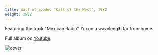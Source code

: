```yaml
---
title: Wall of Voodoo "Call of the West", 1982
weight: 1982
---
```

Featuring the track "Mexican Radio". I'm on a wavelength far from home.

Full album on [Youtube](https://www.youtube.com/watch?v=szDzivdHSAc).

![cover][cover]

[cover]:https://img.discogs.com/G6QK7V1_Q6nR05uSq9ZIUCVH2dw=/fit-in/600x600/filters:strip_icc():format(jpeg):mode_rgb():quality(90)/discogs-images/R-730721-1475788474-5029.jpeg.jpg
